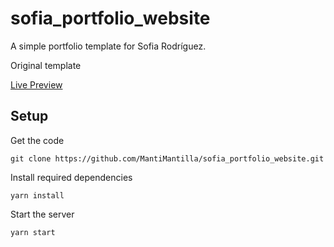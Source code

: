 # sofia_portfolio_website

A simple portfolio template for Sofia Rodríguez.

Original template 

[Live Preview](https://mantimantilla.github.io/sofia_portfolio_website/)

## Setup

Get the code

```
git clone https://github.com/MantiMantilla/sofia_portfolio_website.git
```
 
Install required dependencies

```
yarn install
```

Start the server

```
yarn start
```
